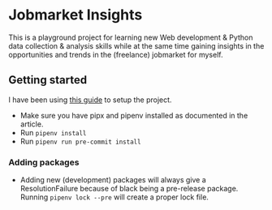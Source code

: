 # Jobmarket Insights
This is a playground project for learning new Web development & Python data 
collection & analysis skills while at the same time gaining insights in the 
opportunities and trends in the (freelance) jobmarket for myself.

## Getting started
I have been using 
[this guide](https://sourcery.ai/blog/python-best-practices/) to setup the 
project.
* Make sure you have pipx and pipenv installed as documented in the article.
* Run `pipenv install`
* Run `pipenv run pre-commit install`

### Adding packages
* Adding new (development) packages will always give a ResolutionFailure 
because of black being a pre-release package. Running `pipenv lock --pre`
will create a proper lock file.